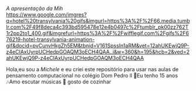 *A apresentação da Mih*  
https://www.google.com/imgres?q=hotel%20transylvania%20gifs&imgurl=https%3A%2F%2F66.media.tumblr.com%2F49f8deca4c393bd595478e12e4b0497c%2Ftumblr_pk00zz762T1r2pp2to1_400.gif&imgrefurl=https%3A%2F%2Fwifflegif.com%2Fgifs%2F676219-hotel-transylvania-animation-gif&docid=pvCunvHkgZh5EM&tbnid=V161SpssIn1aRM&vet=12ahUKEwjQ9P-z4eCIAxUyrpUCHedpGOAQM3oECH4QAA..i&w=360&h=195&hcb=2&ved=2ahUKEwjQ9P-z4eCIAxUyrpUCHedpGOAQM3oECH4QAA

   Hola,eu sou a *Michele* e eu criei este repositório para usar nas aulas de pensamento computacional no colégio Dom Pedro ll
   🎉Eu tenho 15 anos
   🎶Amo escutar músicas 
   🪬 gosto de cozinhar 
